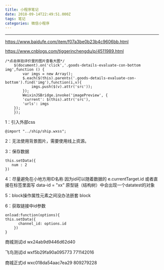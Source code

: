 ```yaml
---
title: 小程序笔记
date: 2018-09-14T22:49:51.000Z
tags: 笔记
categories: 微信小程序
---
```


--------------------------------------------------------------------------------

<!-- more -->

https://www.baidufe.com/item/f07a3be0b23b4c9606bb.html

https://www.cnblogs.com/tiggerinchengdu/p/4511989.html

	/*点击体验评价里的图片查看大图*/
		$(document).on('click','.goods-details-evaluate-con-bottom img',function () { 
			var imgs = new Array();
			$.each($(this).parents('.goods-details-evaluate-con-bottom').find('img'),function(i,v){
				imgs.push($(v).attr('src'));
			});
            WeixinJSBridge.invoke('imagePreview', {    
            'current': $(this).attr('src'),    
            'urls': imgs
        });    
        });

1：引入外部css
```
@import "../ship/ship.wxss";
```
2：无法使用背景图片，需要使用线上资源。

3：保存数据
```
this.setData({
   num : 2
})
```

4：尽量避免在小地方用ID名称 因为id可以随着数据的 e.currentTarget.id
或者直接在标签里面写 data-id = "xx" 原型链（结构树）中会出现一个datatest的对象


5：block操作属性元素之间没办法嵌套 block

6：获取链接中id参数
```
onload:function(options){
this.setData({
      channel_id: options.id
    })
}
```

商城测试id   wx24ab9d9446d62d40

飞鸟测试id   wxf5b29fa90a095773  771142016

商城正式id   wxc018da54aac7ea29   809279228

